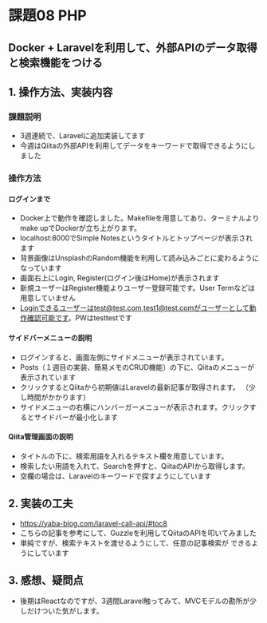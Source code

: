 # 課題08 PHP
## Docker + Laravelを利用して、外部APIのデータ取得と検索機能をつける

## 1. 操作方法、実装内容
### 課題説明
- 3週連続で、Laravelに追加実装してます
- 今週はQiitaの外部APIを利用してデータをキーワードで取得できるようにしました

### 操作方法
#### ログインまで
- Docker上で動作を確認しました。Makefileを用意してあり、ターミナルよりmake upでDockerが立ち上がります。
- localhost:8000でSimple Notesというタイトルとトップページが表示されます
- 背景画像はUnsplashのRandom機能を利用して読み込みごとに変わるようになっています
- 画面右上にLogin, Register(ログイン後はHome)が表示されます
- 新規ユーザーはRegister機能よりユーザー登録可能です。User Termなどは用意していません
- Loginできるユーザーはtest@test.com,test1@test.comがユーザーとして動作確認可能です。PWはtesttestです

#### サイドバーメニューの説明
- ログインすると、画面左側にサイドメニューが表示されています。
- Posts（１週目の実装、簡易メモのCRUD機能）の下に、Qiitaのメニューが表示されています
- クリックするとQiitaから初期値はLaravelの最新記事が取得されます。
（少し時間がかかります）
- サイドメニューの右横にハンバーガーメニューが表示されます。クリックするとサイドバーが最小化します

#### Qiita管理画面の説明
- タイトルの下に、検索用語を入れるテキスト欄を用意しています。
- 検索したい用語を入れて、Searchを押すと、QiitaのAPIから取得します。
- 空欄の場合は、Laravelのキーワードで探すようにしています

## 2. 実装の工夫
- https://yaba-blog.com/laravel-call-api/#toc8
- こちらの記事を参考にして、Guzzleを利用してQiitaのAPIを叩いてみました
- 単純ですが、検索テキストを渡せるようにして、任意の記事検索が
  できるようにしています

## 3. 感想、疑問点
- 後期はReactなのですが、3週間Laravel触ってみて、MVCモデルの勘所が少しだけついた気がします。





